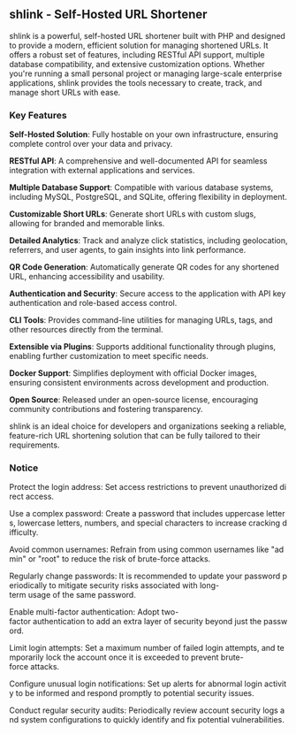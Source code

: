 ## shlink - Self-Hosted URL Shortener

shlink is a powerful, self-hosted URL shortener built with PHP and designed to provide a modern, efficient solution for managing shortened URLs. It offers a robust set of features, including RESTful API support, multiple database compatibility, and extensive customization options. Whether you're running a small personal project or managing large-scale enterprise applications, shlink provides the tools necessary to create, track, and manage short URLs with ease.

### Key Features

**Self-Hosted Solution**: Fully hostable on your own infrastructure, ensuring complete control over your data and privacy.

**RESTful API**: A comprehensive and well-documented API for seamless integration with external applications and services.

**Multiple Database Support**: Compatible with various database systems, including MySQL, PostgreSQL, and SQLite, offering flexibility in deployment.

**Customizable Short URLs**: Generate short URLs with custom slugs, allowing for branded and memorable links.

**Detailed Analytics**: Track and analyze click statistics, including geolocation, referrers, and user agents, to gain insights into link performance.

**QR Code Generation**: Automatically generate QR codes for any shortened URL, enhancing accessibility and usability.

**Authentication and Security**: Secure access to the application with API key authentication and role-based access control.

**CLI Tools**: Provides command-line utilities for managing URLs, tags, and other resources directly from the terminal.

**Extensible via Plugins**: Supports additional functionality through plugins, enabling further customization to meet specific needs.

**Docker Support**: Simplifies deployment with official Docker images, ensuring consistent environments across development and production.

**Open Source**: Released under an open-source license, encouraging community contributions and fostering transparency.

shlink is an ideal choice for developers and organizations seeking a reliable, feature-rich URL shortening solution that can be fully tailored to their requirements.

### Notice

Protect the login address: Set access restrictions to prevent unauthorized direct access.
    
Use a complex password: Create a password that includes uppercase letters, lowercase letters, numbers, and special characters to increase cracking difficulty.
    
Avoid common usernames: Refrain from using common usernames like "admin" or "root" to reduce the risk of brute-force attacks.
    
Regularly change passwords: It is recommended to update your password periodically to mitigate security risks associated with long-term usage of the same password.
    
Enable multi-factor authentication: Adopt two-factor authentication to add an extra layer of security beyond just the password.
    
Limit login attempts: Set a maximum number of failed login attempts, and temporarily lock the account once it is exceeded to prevent brute-force attacks.
    
Configure unusual login notifications: Set up alerts for abnormal login activity to be informed and respond promptly to potential security issues.
    
Conduct regular security audits: Periodically review account security logs and system configurations to quickly identify and fix potential vulnerabilities.
        